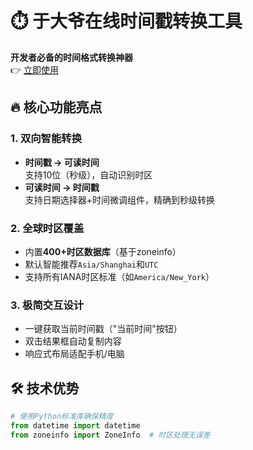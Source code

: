 # ⏱️ 于大爷在线时间戳转换工具

​**开发者必备的时间格式转换神器**​  
👉 [立即使用](https://www.yudaye.site/)  

## 🔥 核心功能亮点

### 1. 双向智能转换
- ​**时间戳 → 可读时间**​  
  支持10位（秒级），自动识别时区
- ​**可读时间 → 时间戳**​  
  支持日期选择器+时间微调组件，精确到秒级转换

### 2. 全球时区覆盖
- 内置**400+时区数据库**​（基于zoneinfo）
- 默认智能推荐`Asia/Shanghai`和`UTC`
- 支持所有IANA时区标准（如`America/New_York`）

### 3. 极简交互设计
- 一键获取当前时间戳（"当前时间"按钮）
- 双击结果框自动复制内容
- 响应式布局适配手机/电脑

## 🛠️ 技术优势
```python
# 使用Python标准库确保精度
from datetime import datetime
from zoneinfo import ZoneInfo  # 时区处理无误差